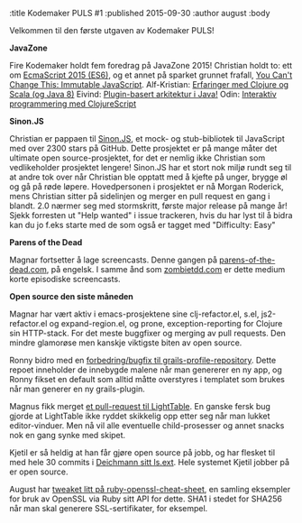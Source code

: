 :title Kodemaker PULS #1
:published 2015-09-30
:author august
:body

Velkommen til den første utgaven av Kodemaker PULS!

**JavaZone**

Fire Kodemaker holdt fem foredrag på JavaZone 2015!
Christian holdt to: ett om [EcmaScript 2015 (ES6)](https://vimeo.com/138956041), og et annet på sparket grunnet frafall, [You Can't Change This: Immutable JavaScript](https://vimeo.com/138873443).
Alf-Kristian: [Erfaringer med Clojure og Scala (og Java 8)](https://vimeo.com/138955227)
Eivind: [Plugin-basert arkitektur i Java!](https://vimeo.com/138954653)
Odin: [Interaktiv programmering med ClojureScript](https://vimeo.com/138862375)

**Sinon.JS**

Christian er pappaen til [Sinon.JS](http://sinonjs.org/), et mock- og stub-bibliotek til JavaScript med over 2300 stars på
GitHub. Dette prosjektet er på mange måter det ultimate open source-prosjektet, for det er nemlig ikke Christian som vedlikeholder prosjektet lengere! Sinon.JS har et stort nok miljø rundt seg til at andre tok over når Christian ble opptatt med å kjefte på unger, brygge øl og gå på røde løpere. Hovedpersonen i prosjektet er nå Morgan Roderick, mens Christian sitter på sidelinjen og merger en pull request en gang i blandt. 2.0 nærmer seg med stormskritt, første major release på mange år! Sjekk forresten ut "Help wanted" i issue trackeren, hvis du har lyst til å bidra kan du jo f.eks starte med de som også er tagget med "Difficulty: Easy"

**Parens of the Dead**

Magnar fortsetter å lage screencasts. Denne gangen på [parens-of-the-dead.com](http://parens-of-the-dead.com/), på engelsk. I samme ånd som [zombietdd.com](http://zombietdd.com/) er dette medium korte episodiske screencasts.

**Open source den siste måneden**

Magnar har vært aktiv i emacs-prosjektene sine clj-refactor.el, s.el, js2-refactor.el og expand-region.el, og prone, exception-reporting for Clojure sin HTTP-stack. For det meste buggfixer og merging av pull requests. Den mindre glamorøse men kanskje viktigste biten av open source.

Ronny bidro med en [forbedring/bugfix til grails-profile-repository](https://github.com/grails/grails-profile-repository/commit/c1cbc583469fd2e6fa2f03d2c75d5288dc4f74d0). Dette repoet inneholder de innebygde malene når man genererer en ny app, og Ronny fikset en default som alltid måtte overstyres i templatet som brukes når man generer en ny grails-plugin.

Magnus fikk merget [et pull-request til LightTable](https://github.com/LightTable/LightTable/pull/1964). En ganske fersk bug gjorde at LightTable ikke ryddet skikkelig opp etter seg når man lukket editor-vinduer. Men nå vil alle eventuelle child-prosesser og annet snacks nok en gang synke med skipet.

Kjetil er så heldig at han får gjøre open source på jobb, og har flesket til med hele 30 commits i [Deichmann sitt ls.ext](https://github.com/digibib/ls.ext). Hele systemet Kjetil jobber på er open source.

August har [tweaket litt på ruby-openssl-cheat-sheet](https://github.com/augustl/ruby-openssl-cheat-sheet), en samling eksempler for bruk av OpenSSL via Ruby sitt API for dette. SHA1 i stedet for SHA256 når man skal generere SSL-sertifikater, for
eksempel.
